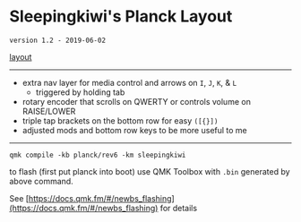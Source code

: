 # Sleepingkiwi's Planck Layout

`version 1.2 - 2019-06-02`

[layout](http://www.keyboard-layout-editor.com/#/gists/8c8d6f69549e8be3e37c62b79ac65f7f)

---

- extra nav layer for media control and arrows on `I`, `J`, `K`, & `L`
  - triggered by holding tab
- rotary encoder that scrolls on QWERTY or controls volume on RAISE/LOWER
- triple tap brackets on the bottom row for easy `([{}])`
- adjusted mods and bottom row keys to be more useful to me

---

`qmk compile -kb planck/rev6 -km sleepingkiwi`

to flash (first put planck into boot) use QMK Toolbox with `.bin` generated by above command.

See [https://docs.qmk.fm/#/newbs_flashing](https://docs.qmk.fm/#/newbs_flashing) for details
